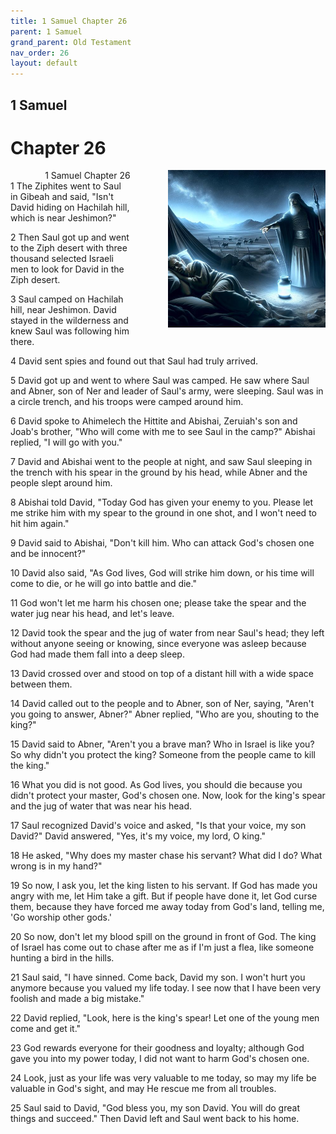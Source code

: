 ```yaml
---
title: 1 Samuel Chapter 26
parent: 1 Samuel
grand_parent: Old Testament
nav_order: 26
layout: default
---
```


## 1 Samuel

# Chapter 26

<div style="clear: both; text-align: right;">
    <img src="/assets/Image/1 Samuel/500/26.jpg" alt="1 Samuel Chapter 26" class="chapter-image" style="max-width: 50%; height: auto; float: right; margin: 0 0 10px 10px; padding-left: 10%;">
    <figcaption style="font-size: 14px;">1 Samuel Chapter 26</figcaption>
</div>
1 The Ziphites went to Saul in Gibeah and said, "Isn't David hiding on Hachilah hill, which is near Jeshimon?"

2 Then Saul got up and went to the Ziph desert with three thousand selected Israeli men to look for David in the Ziph desert.

3 Saul camped on Hachilah hill, near Jeshimon. David stayed in the wilderness and knew Saul was following him there.

4 David sent spies and found out that Saul had truly arrived.

5 David got up and went to where Saul was camped. He saw where Saul and Abner, son of Ner and leader of Saul's army, were sleeping. Saul was in a circle trench, and his troops were camped around him.

6 David spoke to Ahimelech the Hittite and Abishai, Zeruiah's son and Joab's brother, "Who will come with me to see Saul in the camp?" Abishai replied, "I will go with you."

7 David and Abishai went to the people at night, and saw Saul sleeping in the trench with his spear in the ground by his head, while Abner and the people slept around him.

8 Abishai told David, "Today God has given your enemy to you. Please let me strike him with my spear to the ground in one shot, and I won't need to hit him again."

9 David said to Abishai, "Don't kill him. Who can attack God's chosen one and be innocent?"

10 David also said, "As God lives, God will strike him down, or his time will come to die, or he will go into battle and die."

11 God won't let me harm his chosen one; please take the spear and the water jug near his head, and let's leave.

12 David took the spear and the jug of water from near Saul's head; they left without anyone seeing or knowing, since everyone was asleep because God had made them fall into a deep sleep.

13 David crossed over and stood on top of a distant hill with a wide space between them.

14 David called out to the people and to Abner, son of Ner, saying, "Aren't you going to answer, Abner?" Abner replied, "Who are you, shouting to the king?"

15 David said to Abner, "Aren't you a brave man? Who in Israel is like you? So why didn't you protect the king? Someone from the people came to kill the king."

16 What you did is not good. As God lives, you should die because you didn't protect your master, God's chosen one. Now, look for the king's spear and the jug of water that was near his head.

17 Saul recognized David's voice and asked, "Is that your voice, my son David?" David answered, "Yes, it's my voice, my lord, O king."

18 He asked, "Why does my master chase his servant? What did I do? What wrong is in my hand?"

19 So now, I ask you, let the king listen to his servant. If God has made you angry with me, let Him take a gift. But if people have done it, let God curse them, because they have forced me away today from God's land, telling me, 'Go worship other gods.'

20 So now, don't let my blood spill on the ground in front of God. The king of Israel has come out to chase after me as if I'm just a flea, like someone hunting a bird in the hills.

21 Saul said, "I have sinned. Come back, David my son. I won't hurt you anymore because you valued my life today. I see now that I have been very foolish and made a big mistake."

22 David replied, "Look, here is the king's spear! Let one of the young men come and get it."

23 God rewards everyone for their goodness and loyalty; although God gave you into my power today, I did not want to harm God's chosen one.

24 Look, just as your life was very valuable to me today, so may my life be valuable in God's sight, and may He rescue me from all troubles.

25 Saul said to David, "God bless you, my son David. You will do great things and succeed." Then David left and Saul went back to his home.


